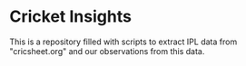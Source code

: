 # Cricket Insights
This is a repository filled with scripts to extract IPL data from "cricsheet.org" and our observations from this data.
